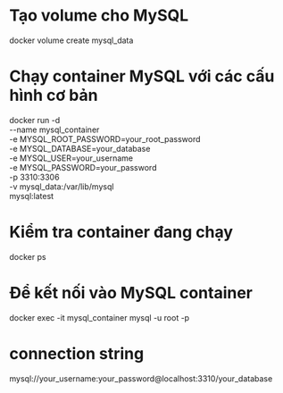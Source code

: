 # Tạo volume cho MySQL
docker volume create mysql_data

# Chạy container MySQL với các cấu hình cơ bản
docker run -d \
    --name mysql_container \
    -e MYSQL_ROOT_PASSWORD=your_root_password \
    -e MYSQL_DATABASE=your_database \
    -e MYSQL_USER=your_username \
    -e MYSQL_PASSWORD=your_password \
    -p 3310:3306 \
    -v mysql_data:/var/lib/mysql \
    mysql:latest

# Kiểm tra container đang chạy
docker ps

# Để kết nối vào MySQL container
docker exec -it mysql_container mysql -u root -p

# connection string
mysql://your_username:your_password@localhost:3310/your_database
